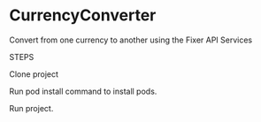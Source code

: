 # CurrencyConverter
Convert from one currency to another using the Fixer API Services

STEPS

Clone project

Run pod install command to install pods.

Run project.
